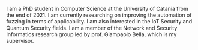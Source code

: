 I am a PhD student in Computer Science at the University of Catania from the end of 2021. I am currently researching on improving the automation of fuzzing in terms of applicability. I am also interested in the IoT Security and Quantum Security fields. I am a member of the Network and Security Informatics research group led by prof. Giampaolo Bella, which is my supervisor.
